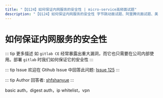 ```yaml
---
title: "【Q124】如何保证内网服务的安全性 | micro-service高频面试题"
description: "【Q124】如何保证内网服务的安全性 字节跳动面试题、阿里腾讯面试题、美团小米面试题。"
---
```


# 如何保证内网服务的安全性

::: tip 更多描述
如 `gitlab CE` 经常暴露出重大漏洞，而它也只需要在公司内部使用。部署 `gitlab` 时我们如何保证它的安全性
:::

::: tip Issue
欢迎在 Gtihub Issue 中回答此问题: [Issue 125](https://github.com/shfshanyue/Daily-Question/issues/125)
:::

::: tip Author
回答者: [shfshanyue](https://github.com/shfshanyue)
:::

basic auth，digest auth，ip whitelist，vpn
